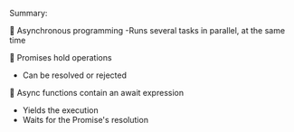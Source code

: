 Summary:

 Asynchronous programming
  -Runs several tasks in parallel, at the same time

 Promises hold operations
  - Can be resolved or rejected

 Async functions contain an await expression
  - Yields the execution
  - Waits for the Promise's resolution
